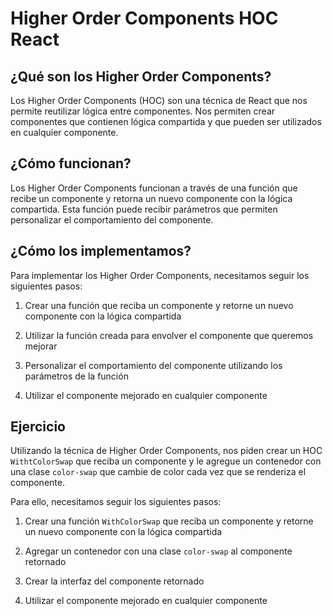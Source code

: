 # Higher Order Components HOC React

## ¿Qué son los Higher Order Components?

Los Higher Order Components (HOC) son una técnica de React que nos permite reutilizar lógica entre componentes. Nos permiten crear componentes que contienen lógica compartida y que pueden ser utilizados en cualquier componente.

## ¿Cómo funcionan?

Los Higher Order Components funcionan a través de una función que recibe un componente y retorna un nuevo componente con la lógica compartida. Esta función puede recibir parámetros que permiten personalizar el comportamiento del componente.

## ¿Cómo los implementamos?

Para implementar los Higher Order Components, necesitamos seguir los siguientes pasos:

1. Crear una función que reciba un componente y retorne un nuevo componente con la lógica compartida

2. Utilizar la función creada para envolver el componente que queremos mejorar

3. Personalizar el comportamiento del componente utilizando los parámetros de la función

4. Utilizar el componente mejorado en cualquier componente

## Ejercicio

Utilizando la técnica de Higher Order Components, nos piden crear un HOC `WithtColorSwap` que reciba un componente y le agregue un contenedor con una clase `color-swap` que cambie de color cada vez que se renderiza el componente.

Para ello, necesitamos seguir los siguientes pasos:

1. Crear una función `WithColorSwap` que reciba un componente y retorne un nuevo componente con la lógica compartida

2. Agregar un contenedor con una clase `color-swap` al componente retornado

3. Crear la interfaz del componente retornado

4. Utilizar el componente mejorado en cualquier componente
